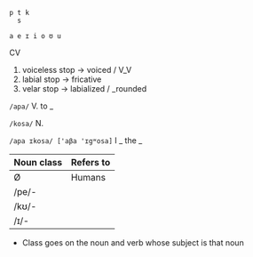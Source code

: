 ```
p t k
  s

a e ɪ i o ʊ u
```

CV

1. voiceless stop -> voiced / V_V
2. labial stop -> fricative
3. velar stop -> labialized / _rounded

`/apa/` V. to _

`/kosa/` N. 

`/apa ɪkosa/ ['aβa 'ɪgʷosa]` I _ the _

| Noun class | Refers to |
|------------|-----------|
| Ø          | Humans    |
| /pe/-      |  |
| /kʊ/-      |  |
| /ɪ/-       |  |

- Class goes on the noun and verb whose subject is that noun
